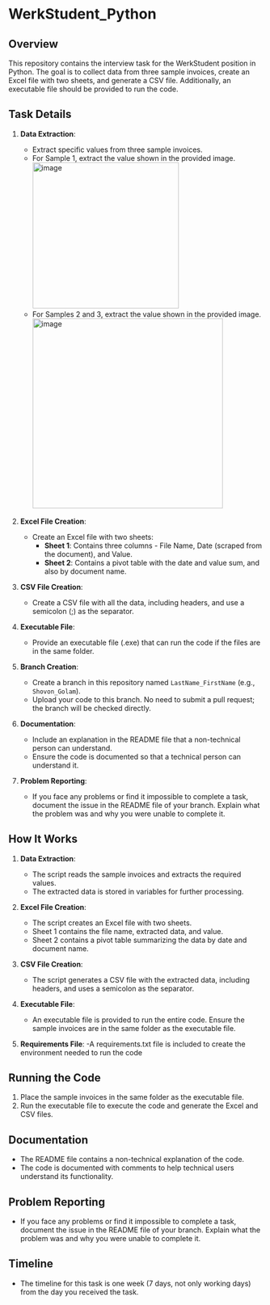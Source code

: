 
# WerkStudent_Python

## Overview

This repository contains the interview task for the WerkStudent position in Python. The goal is to collect data from three sample invoices, create an Excel file with two sheets, and generate a CSV file. Additionally, an executable file should be provided to run the code.

## Task Details

1. **Data Extraction**:
    - Extract specific values from three sample invoices.
    - For Sample 1, extract the value shown in the provided image.
      <img width="289" alt="image" src="https://github.com/user-attachments/assets/0cf000ff-c305-4ffe-beb4-1c02a04d06b6" />
    - For Samples 2 and 3, extract the value shown in the provided image.
      <img width="376" alt="image" src="https://github.com/user-attachments/assets/c8b4d206-940c-4849-bff7-a32e3e436d99" />
2. **Excel File Creation**:
    - Create an Excel file with two sheets:
        - **Sheet 1**: Contains three columns - File Name, Date (scraped from the document), and Value.
        - **Sheet 2**: Contains a pivot table with the date and value sum, and also by document name.

3. **CSV File Creation**:
    - Create a CSV file with all the data, including headers, and use a semicolon (;) as the separator.

4. **Executable File**:
    - Provide an executable file (.exe) that can run the code if the files are in the same folder.

5. **Branch Creation**:
    - Create a branch in this repository named `LastName_FirstName` (e.g., `Shovon_Golam`).
    - Upload your code to this branch. No need to submit a pull request; the branch will be checked directly.

6. **Documentation**:
    - Include an explanation in the README file that a non-technical person can understand.
    - Ensure the code is documented so that a technical person can understand it.

7. **Problem Reporting**:
    - If you face any problems or find it impossible to complete a task, document the issue in the README file of your branch. Explain what the problem was and why you were unable to complete it.


## How It Works

1. **Data Extraction**:
    - The script reads the sample invoices and extracts the required values.
    - The extracted data is stored in variables for further processing.

2. **Excel File Creation**:
    - The script creates an Excel file with two sheets.
    - Sheet 1 contains the file name, extracted data, and value.
    - Sheet 2 contains a pivot table summarizing the data by date and document name.

3. **CSV File Creation**:
    - The script generates a CSV file with the extracted data, including headers, and uses a semicolon as the separator.

4. **Executable File**:
    - An executable file is provided to run the entire code. Ensure the sample invoices are in the same folder as the executable file.

5. **Requirements File**:
    -A requirements.txt file is included to create the environment needed to run the code

## Running the Code

1. Place the sample invoices in the same folder as the executable file.
2. Run the executable file to execute the code and generate the Excel and CSV files.


## Documentation

- The README file contains a non-technical explanation of the code.
- The code is documented with comments to help technical users understand its functionality.

## Problem Reporting

- If you face any problems or find it impossible to complete a task, document the issue in the README file of your branch. Explain what the problem was and why you were unable to complete it.

## Timeline

- The timeline for this task is one week (7 days, not only working days) from the day you received the task.


